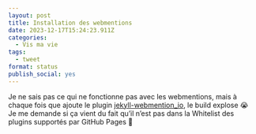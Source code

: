 ```yaml
---
layout: post
title: Installation des webmentions
date: 2023-12-17T15:24:23.911Z
categories:
  - Vis ma vie
tags:
  - tweet
format: status
publish_social: yes
---
```

Je ne sais pas ce qui ne fonctionne pas avec les webmentions, mais à chaque fois que ajoute le plugin [jekyll-webmention_io](https://aarongustafson.github.io/jekyll-webmention_io), le build explose 😭 Je me demande si ça vient du fait qu’il n’est pas dans la Whitelist des plugins supportés par GitHub Pages 🤔